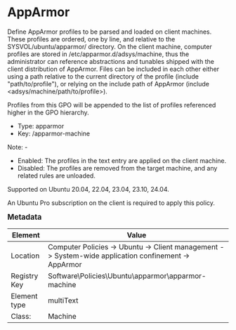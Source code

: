 # AppArmor

Define AppArmor profiles to be parsed and loaded on client machines.
These profiles are ordered, one by line, and relative to the SYSVOL/ubuntu/apparmor/ directory.
On the client machine, computer profiles are stored in /etc/apparmor.d/adsys/machine, thus the administrator can reference abstractions and tunables shipped with the client distribution of AppArmor.
Files can be included in each other either using a path relative to the current directory of the profile (include "path/to/profile"), or relying on the include path of AppArmor (include <adsys/machine/path/to/profile>).

Profiles from this GPO will be appended to the list of profiles referenced higher in the GPO hierarchy.


- Type: apparmor
- Key: /apparmor-machine

Note: -
 * Enabled: The profiles in the text entry are applied on the client machine.
 * Disabled: The profiles are removed from the target machine, and any related rules are unloaded.


Supported on Ubuntu 20.04, 22.04, 23.04, 23.10, 24.04.

An Ubuntu Pro subscription on the client is required to apply this policy.



<span style="font-size: larger;">**Metadata**</span>

| Element      | Value            |
| ---          | ---              |
| Location     | Computer Policies -> Ubuntu -> Client management -> System-wide application confinement -> AppArmor    |
| Registry Key | Software\Policies\Ubuntu\apparmor\apparmor-machine         |
| Element type | multiText |
| Class:       | Machine       |
